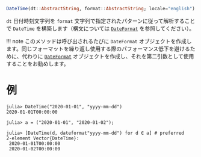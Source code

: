 ```julia
DateTime(dt::AbstractString, format::AbstractString; locale="english") -> DateTime
```

`dt` 日付時刻文字列を `format` 文字列で指定されたパターンに従って解析することで `DateTime` を構築します（構文については [`DateFormat`](@ref) を参照してください）。

!!! note
    このメソッドは呼び出されるたびに `DateFormat` オブジェクトを作成します。同じフォーマットを繰り返し使用する際のパフォーマンス低下を避けるために、代わりに [`DateFormat`](@ref) オブジェクトを作成し、それを第二引数として使用することをお勧めします。


# 例

```jldoctest
julia> DateTime("2020-01-01", "yyyy-mm-dd")
2020-01-01T00:00:00

julia> a = ("2020-01-01", "2020-01-02");

julia> [DateTime(d, dateformat"yyyy-mm-dd") for d ∈ a] # preferred
2-element Vector{DateTime}:
 2020-01-01T00:00:00
 2020-01-02T00:00:00
```

